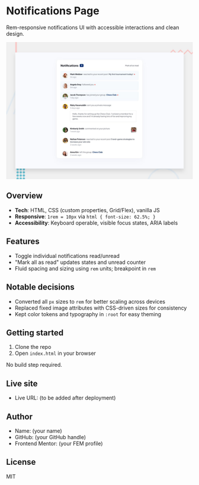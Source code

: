 # Notifications Page

Rem-responsive notifications UI with accessible interactions and clean design.

![Preview](preview.jpg)

## Overview

- **Tech**: HTML, CSS (custom properties, Grid/Flex), vanilla JS
- **Responsive**: `1rem = 10px` via `html { font-size: 62.5%; }`
- **Accessibility**: Keyboard operable, visible focus states, ARIA labels

## Features

- Toggle individual notifications read/unread
- "Mark all as read" updates states and unread counter
- Fluid spacing and sizing using `rem` units; breakpoint in `rem`

## Notable decisions

- Converted all `px` sizes to `rem` for better scaling across devices
- Replaced fixed image attributes with CSS-driven sizes for consistency
- Kept color tokens and typography in `:root` for easy theming

## Getting started

1. Clone the repo
2. Open `index.html` in your browser

No build step required.

## Live site

- Live URL: (to be added after deployment)

## Author

- Name: (your name)
- GitHub: (your GitHub handle)
- Frontend Mentor: (your FEM profile)

## License

MIT
